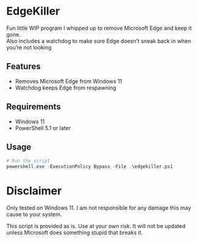 # EdgeKiller

Fun little WIP program I whipped up to remove Microsoft Edge and keep it gone.  
Also includes a watchdog to make sure Edge doesn’t sneak back in when you’re not looking

## Features
- Removes Microsoft Edge from Windows 11
- Watchdog keeps Edge from respawning

## Requirements
- Windows 11
- PowerShell 5.1 or later

## Usage
```powershell
# Run the script
powershell.exe -ExecutionPolicy Bypass -File .\edgekiller.ps1
```
# Disclaimer

Only tested on Windows 11. I am not responsible for any damage this may cause to your system. 

This script is provided as is. Use at your own risk. It will not be updated unless Microsoft does something stupid that breaks it.
